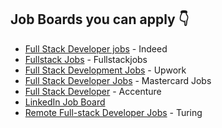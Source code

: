 ## Job Boards you can apply 👇

- [Full Stack Developer jobs](https://in.indeed.com/Full-Stack-Developer-jobs) - Indeed
- [Fullstack Jobs](https://fullstackjob.com/) - Fullstackjobs
- [Full Stack Development Jobs](https://www.upwork.com/freelance-jobs/full-stack-development/) - Upwork
- [Full Stack Developer Jobs](https://mastercard.jobs/full-stack-developer/jobs-in/) - Mastercard Jobs
- [Full Stack Developer](https://www.accenture.com/th-en/careers/jobdetails?id=R00001697_en) - Accenture
- [LinkedIn Job Board](https://www.linkedin.com/jobs/search/?geoId=92000000&keywords=full%20stack%20developer&location=Worldwide)
- [Remote Full-stack Developer Jobs](https://www.turing.com/jobs/remote-full-stack-jobs) - Turing

